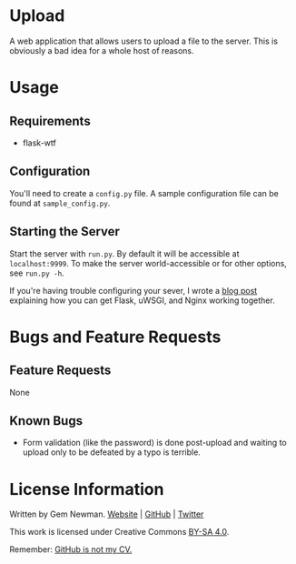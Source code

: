 Upload
======

A web application that allows users to upload a file to the server. This is obviously a
bad idea for a whole host of reasons.

Usage
=====

Requirements
------------

* flask-wtf

Configuration
-------------

You'll need to create a `config.py` file. A sample configuration file can be found at
`sample_config.py`.

Starting the Server
-------------------

Start the server with `run.py`. By default it will be accessible at `localhost:9999`. To
make the server world-accessible or for other options, see `run.py -h`.

If you're having trouble configuring your sever, I wrote a
[blog post](http://blog.spurll.com/2015/02/configuring-flask-uwsgi-and-nginx.html)
explaining how you can get Flask, uWSGI, and Nginx working together.

Bugs and Feature Requests
=========================

Feature Requests
----------------

None

Known Bugs
----------

* Form validation (like the password) is done post-upload and waiting to upload only to be
  defeated by a typo is terrible.

License Information
===================

Written by Gem Newman. [Website](http://spurll.com) | [GitHub](https://github.com/spurll/) | [Twitter](https://twitter.com/spurll)

This work is licensed under Creative Commons [BY-SA 4.0](http://creativecommons.org/licenses/by-sa/4.0/).

Remember: [GitHub is not my CV.](https://blog.jcoglan.com/2013/11/15/why-github-is-not-your-cv/)
